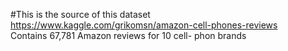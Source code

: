 #This is the source of this dataset  
https://www.kaggle.com/grikomsn/amazon-cell-phones-reviews  
Contains 67,781 Amazon reviews for 10 cell- phon brands
